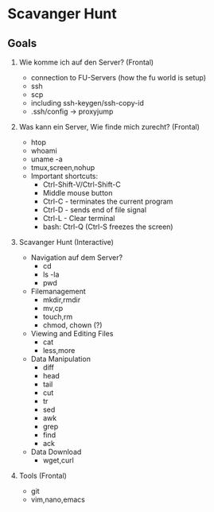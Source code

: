# Scavanger Hunt


## Goals
1. Wie komme ich auf den Server? (Frontal)
    + connection to FU-Servers (how the fu world is setup)
    + ssh
    + scp
    + including ssh-keygen/ssh-copy-id
    + .ssh/config -> proxyjump

2. Was kann ein Server, Wie finde mich zurecht? (Frontal)
    + htop
    + whoami
    + uname -a
    + tmux,screen,nohup
    + Important shortcuts:
        - Ctrl-Shift-V/Ctrl-Shift-C
        - Middle mouse button
        - Ctrl-C - terminates the current program
        - Ctrl-D - sends end of file signal
        - Ctrl-L - Clear terminal
        - bash: Ctrl-Q (Ctrl-S freezes the screen)

3. Scavanger Hunt (Interactive)
    - Navigation auf dem Server?
        + cd
        + ls -la
        + pwd
    - Filemanagement
        + mkdir,rmdir
        + mv,cp
        + touch,rm
        + chmod, chown (?)
    - Viewing and Editing Files
        + cat
        + less,more
    - Data Manipulation
        + diff
        + head
        + tail
        + cut
        + tr
        + sed
        + awk
        + grep
        + find
        + ack
    - Data Download
        + wget,curl

4. Tools (Frontal)
    + git
    + vim,nano,emacs
